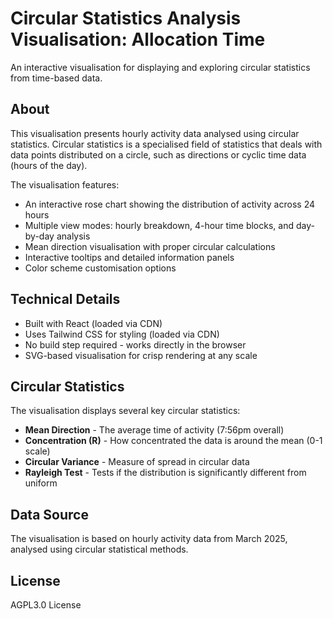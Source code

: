 # Circular Statistics Analysis Visualisation: Allocation Time

An interactive visualisation for displaying and exploring circular statistics from time-based data.

## About

This visualisation presents hourly activity data analysed using circular statistics. Circular statistics is a specialised field of statistics that deals with data points distributed on a circle, such as directions or cyclic time data (hours of the day).

The visualisation features:

- An interactive rose chart showing the distribution of activity across 24 hours
- Multiple view modes: hourly breakdown, 4-hour time blocks, and day-by-day analysis
- Mean direction visualisation with proper circular calculations
- Interactive tooltips and detailed information panels
- Color scheme customisation options

## Technical Details

- Built with React (loaded via CDN)
- Uses Tailwind CSS for styling (loaded via CDN)
- No build step required - works directly in the browser
- SVG-based visualisation for crisp rendering at any scale

## Circular Statistics

The visualisation displays several key circular statistics:

- **Mean Direction** - The average time of activity (7:56pm overall)
- **Concentration (R)** - How concentrated the data is around the mean (0-1 scale)
- **Circular Variance** - Measure of spread in circular data
- **Rayleigh Test** - Tests if the distribution is significantly different from uniform

## Data Source

The visualisation is based on hourly activity data from March 2025, analysed using circular statistical methods.

## License

AGPL3.0 License
